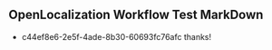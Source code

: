 ## OpenLocalization Workflow Test MarkDown
* c44ef8e6-2e5f-4ade-8b30-60693fc76afc thanks!

<!--HONumber=Jul16_HO2-->



